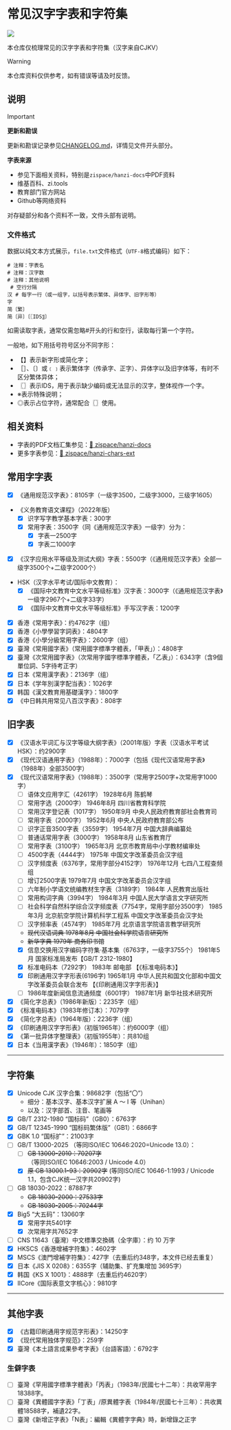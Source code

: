 # 常见汉字字表和字符集

![](https://img.shields.io/badge/汉字_hanzi-005AF0?style=for-the-badge)

本仓库仅梳理常见的汉字字表和字符集（汉字来自CJKV）

> [!WARNING]
>
> 本仓库资料仅供参考，如有错误等请及时反馈。

## 说明


> [!IMPORTANT]
>
> **更新和勘误**
>
> 更新和勘误记录参见[CHANGELOG.md](./CHANGELOG.md)，详情见文件开头部分。
>
> **字表来源**
>
> - 参见下面相关资料，特别是`zispace/hanzi-docs`中PDF资料
> - 维基百科、zi.tools
> - 教育部门官方网站
> - Github等网络资料
>
> 对存疑部分和各个资料不一致，文件头部有说明。

### 文件格式

数据以纯文本方式展示，`file.txt`文件格式（`UTF-8`格式编码）如下：

```plaintext
# 注释：字表名
# 注释：汉字数
# 注释：其他说明
 # 空行分隔
汉 # 每字一行（或一组字，以括号表示繁体、异体字、旧字形等）
字
简〔繁〕
简〔异〕〔〖IDS〗〕

```

如需读取字表，通常仅需忽略#开头的行和空行，读取每行第一个字符。

一般地，如下用括号符号区分不同字形：
- 【】表示新字形或简化字；
- ［］、〔〕或﹝﹞表示繁体字（传承字、正字）、异体字以及旧字体等，有时不区分繁体异体；
- 〖〗表示IDS，用于表示缺少编码或无法显示的汉字，整体视作一个字。
- ※表示特殊说明；
- ◎表示占位字符，通常配合〖〗使用。

## 相关资料

- 字表的PDF文档汇集参见：[:link: zispace/hanzi-docs](https://github.com/zispace/hanzi-docs)
- 更多字表参见：[:link: zispace/hanzi-chars-ext](https://github.com/zispace/hanzi-chars-ext)

## 常用字字表

- [x] 《通用规范汉字表》：8105字（一级字3500，二级字3000，三级字1605）
- 《义务教育语文课程》（2022年版）
  - [x] 识字写字教学基本字表：300字
  - [x] 常用字表：3500字（同《通用规范汉字表》一级字）分为：
    - [x] 字表一2500字
    - [x] 字表二1000字
- [x] 《汉字应用水平等级及测试大纲》字表：5500字（《通用规范汉字表》全部一级字3500个+二级字2000个）
- HSK（汉字水平考试/国际中文教育）：
  - [x] 《国际中文教育中文水平等级标准》汉字表：3000字（《通用规范汉字表》一级字2967个+二级字33字）
  - [x] 《国际中文教育中文水平等级标准》手写汉字表：1200字
- [x] 香港《常用字表》：约4762字（组）
- [x] 香港《小學學習字詞表》：4804字
- [x] 香港《小學分級常用字表》：2600字（组）
- [x] 臺灣《常用國字表》（常用國字標準字體表，「甲表」）：4808字
- [x] 臺灣《次常用國字表》（次常用字國字標準字體表，「乙表」）：6343字（含9個單位詞、5字待考正字）
- [x] 日本《常用漢字表》：2136字（组）
- [x] 日本《学年別漢字配当表》：1026字
- [x] 韩国《漢文教育用基礎漢字》：1800字
- [x] 《中日韩共用常见八百汉字表》：808字

## 旧字表

- [x] 《汉语水平词汇与汉字等级大纲字表》（2001年版）字表（汉语水平考试HSK）：约2900字
- [x] 《现代汉语通用字表》（1988年）：7000字（包括《现代汉语常用字表》（1988年）全部3500字）
- [x] 《现代汉语常用字表》（1988年）：3500字（常用字2500字+次常用字1000字）
  - [ ] 语体文应用字汇（4261字） 1928年6月 陈鹤琴
  - [ ] 常用字选（2000字） 1946年8月 四川省教育科学院
  - [ ] 常用汉字登记表（1017字） 1950年9月 中央人民政府教育部社会教育司
  - [ ] 常用字表（2000字） 1952年6月 中央人民政府教育部公布
  - [ ] 识字正音3500字表（3559字） 1954年7月 中国大辞典编纂处
  - [ ] 普通话常用字表（3000字） 1958年8月 山东省教育厅
  - [ ] 常用字表（3100字） 1965年3月 北京市教育局中小学教材编审处
  - [ ] 4500字表（4444字） 1975年 中国文字改革委员会汉字组
  - [ ] 汉字频度表（6376字，常用字部分4152字） 1976年12月 七四八工程查频组
  - [ ] 增订2500字表 1979年7月 中国文字改革委员会汉字组
  - [ ] 六年制小学语文统编教材生字表（3189字） 1984年 人民教育出版社
  - [ ] 常用构词字典（3994字） 1984年3月 中国人民大学语言文字研究所
  - [ ] 社会科学自然科学综合汉字频度表（7754字，常用字部分3500字） 1985年3月 北京航空学院计算机科学工程系 中国文字改革委员会汉字处
  - [ ] 汉字频率表（4574字） 1985年7月 北京语言学院语言教学研究所
  - ~~现代汉语词典 1978年8月 中国社会科学院语言研究所~~
  - ~~新华字典 1979年 商务印书馆~~
  - [x] 信息交换用汉字编码字符集·基本集（6763字，一级字3755个） 1981年5月 国家标准局发布【GB/T 2312-1980】
  - [x] 标准电码本（7292字） 1983年 邮电部 【《标准电码本》】
  - [x] 印刷通用汉字字形表(6196字) 1965年1月 中华人民共和国文化部和中国文字改革委员会联合发布 【《印刷通用汉字字形表》】
  - [ ] 1986年度新闻信息流通频度（6001字） 1987年1月 新华社技术研究所
- [x] 《简化字总表》（1986年新版）：2235字（组）
- [x] 《标准电码本》（1983年修订本）：7079字
- [x] 《简化字总表》（1964年版）：2236字（组）
- [x] 《印刷通用汉字字形表》（初版1965年）：约6000字（组）
- [x] 《第一批异体字整理表》（初版1955年）：共810组
- [x] 日本《当用漢字表》（1946年）：1850字（组）

---

## 字符集

- [x] Unicode CJK 汉字合集：98682字（包括“〇”）
  - 细分：基本汉字、基本汉字扩展 A ～ I 等（Unihan）
  - 以及：汉字部首、注音、笔画等
- [x] GB/T 2312-1980 “国标码”（GB0）：6763字
- [x] GB/T 12345-1990 “国标码繁体版”（GB1）：6866字
- [x] GBK 1.0 “国标扩”：21003字
- [ ] GB/T 13000-2025 （等同ISO/IEC 10646:2020=Unicode 13.0）：
  - [ ] ~~GB 13000-2010：70207字~~ （等同ISO/IEC 10646:2003 / Unicode 4.0）
  - [x] ~~原 GB 13000.1-93：20902字~~ (等同ISO/IEC 10646-1:1993 / Unicode 1.1，包含CJK统一汉字共20902字)
- [ ] GB 18030-2022：87887字
  - ~~GB 18030-2000：27533字~~
  - ~~GB 18030-2005：70244字~~
- [x] Big5 “大五码”：13060字
  - [x] 常用字共5401字
  - [x] 次常用字共7652字
- [ ] CNS 11643（臺灣）中文標準交換碼（全字庫）：约 10 万字
- [x] HKSCS《香港增補字符集》：4602字
- [x] MSCS《澳門增補字符集》：427字（去重后约348字，本文件已经去重复）
- [x] 日本《JIS X 0208》：6355字（辅助集、扩充集增加 3695字）
- [x] 韩国《KS X 1001》：4888字（去重后约4620字）
- [x] IICore《国际表意文字核心》：9810字

---

## 其他字表

- [x] 《古籍印刷通用字规范字形表》：14250字
- [x] 《现代常用独体字规范》：259字
- [x] 臺灣《本土語言成果參考字表》（台語客語）：6792字

### 生僻字表

<!-- https://dict.variants.moe.edu.tw/page.jsp?ID=68 -->

- [ ] 臺灣《罕用國字標準字體表》「丙表」（1983年/民國七十二年）：共收罕用字18388字。
- [ ] 臺灣《異體國字字表》「丁表」/原異體字表（1984年/民國七十三年）：共收異體18588字，補遺22字。
- [ ] 臺灣《新增正字表》「N表」：編輯《異體字字典》時，新增錄之正字
